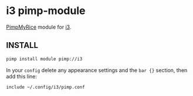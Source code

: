 # i3 pimp-module

[PimpMyRice](https://github.com/daddodev/pimpmyrice) module for [i3](https://i3wm.org).

## INSTALL

```bash
pimp install module pimp://i3
```

In your `config` delete any appearance settings and the `bar {}` section, then add this line:

```
include ~/.config/i3/pimp.conf
```
